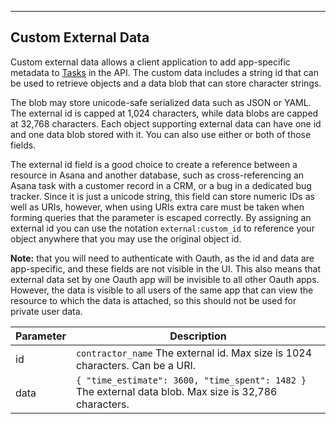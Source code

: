 ---

## Custom External Data

Custom external data allows a client application to add app-specific metadata to [Tasks](/developers/api-reference/tasks)
in the API. The custom data includes a string id that can be used to retrieve objects and a data blob that can store
character strings.

The blob may store unicode-safe serialized data such as JSON or YAML. The external id is capped at 1,024 characters, while data
blobs are capped at 32,768 characters. Each object supporting external data can have one id and one data blob stored
with it. You can also use either or both of those fields.

The external id field is a good choice to create a reference between a resource in Asana and another database, such as
cross-referencing an Asana task with a customer record in a CRM, or a bug in a dedicated bug tracker. Since it is just
a unicode string, this field can store numeric IDs as well as URIs, however, when using URIs extra care must be taken
when forming queries that the parameter is escaped correctly. By assigning an external id you can use the notation
`external:custom_id` to reference your object anywhere that you may use the original object id.

**Note:** that you will need to authenticate with Oauth, as the id and data are app-specific, and these fields are not
visible in the UI. This also means that external data set by one Oauth app will be invisible to all other Oauth apps.
However, the data is visible to all users of the same app that can view the resource to which the data is attached,
so this should not be used for private user data.

| Parameter | Description |
|---|---|
| id | `contractor_name` 	The external id. Max size is 1024 characters. Can be a URI. |
| data | `{ "time_estimate": 3600, "time_spent": 1482 }` The external data blob. Max size is 32,786 characters. |
